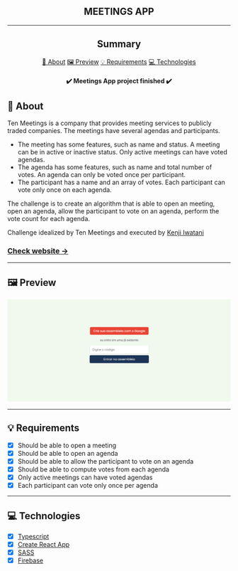 <section align="center">
    <h1>MEETINGS APP</h1>
</section>

---

<h2 align="center">Summary</h2>

<p align="center">
    <a href="#about">📙 About</a>
    <a href="#preview">🖼️ Preview</a>
    <a href="#requirements">💡 Requirements</a>
    <a href="#technologies">💻 Technologies</a>
</p>

<h4 align="center">
   ✔️ Meetings App project finished ✔️
</h4>

<H2 id="about">📙 About</H2>

<p>Ten Meetings is a company that provides meeting services to publicly traded companies. The meetings have several agendas and participants.</p>
<ul>
<li>The meeting has some features, such as name and status. A meeting can be in active or inactive status. Only active meetings can have voted agendas.</li>
<li>The agenda has some features, such as name and total number of votes. An agenda can only be voted once per participant.</li>
<li>The participant has a name and an array of votes. Each participant can vote only once on each agenda.</li>
</ul>
<p>The challenge is to create an algorithm that is able to open an meeting, open an agenda, allow the participant to vote on an agenda, perform the vote count for each agenda.</p>
<p>Challenge idealized by Ten Meetings and executed by <a href="https://www.linkedin.com/in/kleverson-kenji-iwatani/">Kenji Iwatani</a></p>

<p>
    <h3><a href="https://ten-meetings.web.app/">Check website &rarr;</a></h3>
</p>

---

<H2 id="preview">🖼️ Preview</H2>

<section align="center">
    <img alt="ten-meetings website overview" src="preview.gif"/>
</section>

---

<H2 id="requirements">💡 Requirements</H2>

- [x] Should be able to open a meeting
- [x] Should be able to open an agenda
- [x] Should be able to allow the participant to vote on an agenda
- [x] Should be able to compute votes from each agenda
- [x] Only active meetings can have voted agendas
- [x] Each participant can vote only once per agenda

---

<H2 id="technologies">💻 Technologies</H2>

- [x] <a href="https://www.typescriptlang.org/">Typescript</a>
- [x] <a href="https://create-react-app.dev/">Create React App</a>
- [x] <a href="https://sass-lang.com/">SASS</a>
- [x] <a href="https://firebase.google.com/">Firebase</a>
